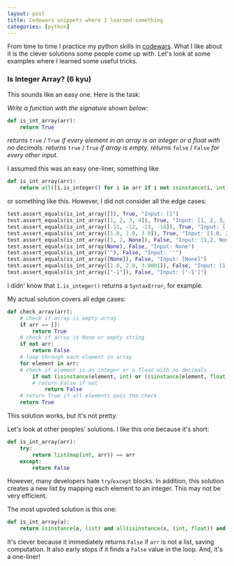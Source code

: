 ```yaml
---
layout: post
title: Codewars snippets where I learned something
categories: [python]
---
```


From time to time I practice my python skills in [codewars](https://www.codewars.com). What I like about it is the clever solutions some people come up with.
Let's look at some examples where I learned some useful tricks.

### Is Integer Array? (6 kyu)

This sounds like an easy one. Here is the task:

*Write a function with the signature shown below:*

```python
def is_int_array(arr):
    return True
```

*returns* `true`  / `True` *if every element in an array is an integer or a float with no decimals.*
*returns* `true`  / `True` *if array is empty.*
*returns* `false` / `False` *for every other input.*
    
    
I assumed this was an easy one-liner, something like

```python
def is_int_array(arr):
    return all([i.is_integer() for i in arr if i not isinstance(i, int)])
```

or something like this. However, I did not consider all the edge cases:

```python
test.assert_equals(is_int_array([]), True, "Input: []")
test.assert_equals(is_int_array([1, 2, 3, 4]), True, "Input: [1, 2, 3, 4]")
test.assert_equals(is_int_array([-11, -12, -13, -14]), True, "Input: [-11, -12, -13, -14]")
test.assert_equals(is_int_array([1.0, 2.0, 3.0]), True, "Input: [1.0, 2.0, 3.0]")
test.assert_equals(is_int_array([1, 2, None]), False, "Input: [1,2, None]")
test.assert_equals(is_int_array(None), False, "Input: None")
test.assert_equals(is_int_array(""), False, "Input: ''")
test.assert_equals(is_int_array([None]), False, "Input: [None]")
test.assert_equals(is_int_array([1.0, 2.0, 3.0001]), False, "Input: [1.0, 2.0, 3.0001]")
test.assert_equals(is_int_array(["-1"]), False, "Input: ['-1']")
```
I didn' know that `1.is_integer()` returns a `SyntaxError`, for example.

My actual solution covers all edge cases:

```python
def check_array(arr):
    # check if array is empty array
    if arr == []:
        return True
    # check if array is None or empty string
    if not arr:
        return False
    # loop through each element in array
    for element in arr:
    # check if element is an integer or a float with no decimals
        if not (isinstance(element, int) or (isinstance(element, float) and element.is_integer())):
        # return False if not
            return False
    # return True if all elements pass the check
    return True
```

This solution works, but it's not pretty.

Let's look at other peoples' solutions.
I like this one because it's short:

```python
def is_int_array(arr):
    try:
        return list(map(int, arr)) == arr
    except:
        return False
```
However, many developers hate `try`/`except` blocks. In addition, this solution creates a new list by mapping each element to an integer.
This may not be very efficient.

The most upvoted solution is this one:

```python
def is_int_array(a):
    return isinstance(a, list) and all(isinstance(x, (int, float)) and x == int(x) for x in a)
```

It's clever because it immediately returns `False` if `arr` is not a list, saving computation.
It also early stops if it finds a `False` value in the loop. And, it's a one-liner!

